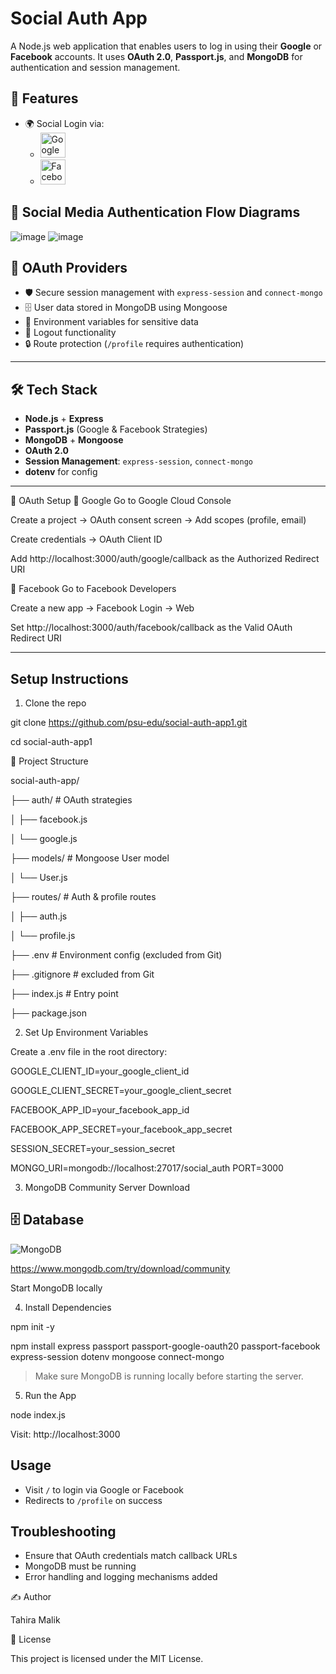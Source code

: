 # Social Auth App

A Node.js web application that enables users to log in using their **Google** or **Facebook** accounts. It uses **OAuth 2.0**, **Passport.js**, and **MongoDB** for authentication and session management.

## 🔧 Features

- 🌍 Social Login via:
  -   <img src="https://upload.wikimedia.org/wikipedia/commons/4/4a/Logo_2013_Google.png" alt="Google Logo" width="40" />
  -   <img src="https://upload.wikimedia.org/wikipedia/commons/0/05/Facebook_Logo_%282019%29.png" width="40" alt="Facebook Icon">

## 🔐 Social Media Authentication Flow Diagrams
![image](https://github.com/user-attachments/assets/af3d65cf-e9db-476b-bc0a-ad2efb8af7dd)
![image](https://github.com/user-attachments/assets/26452ea8-b957-4f75-8e55-26081c2c6bf9)

## 🔐 OAuth Providers

- 🛡️ Secure session management with `express-session` and `connect-mongo`
- 🗄️ User data stored in MongoDB using Mongoose
- 🔐 Environment variables for sensitive data
- 🚪 Logout functionality
- 🔒 Route protection (`/profile` requires authentication)
  
---

## 🛠️ Tech Stack

- **Node.js** + **Express**
- **Passport.js** (Google & Facebook Strategies)
- **MongoDB** + **Mongoose**
- **OAuth 2.0**
- **Session Management**: `express-session`, `connect-mongo`
- **dotenv** for config

---

🔐 OAuth Setup
🔹 Google
Go to Google Cloud Console

Create a project → OAuth consent screen → Add scopes (profile, email)

Create credentials → OAuth Client ID

Add http://localhost:3000/auth/google/callback as the Authorized Redirect URI

🔹 Facebook
Go to Facebook Developers

Create a new app → Facebook Login → Web

Set http://localhost:3000/auth/facebook/callback as the Valid OAuth Redirect URI

---

## Setup Instructions

1. Clone the repo

git clone https://github.com/psu-edu/social-auth-app1.git

cd social-auth-app1

📁 Project Structure

social-auth-app/

├── auth/              # OAuth strategies

│   ├── facebook.js

│   └── google.js

├── models/            # Mongoose User model

│   └── User.js

├── routes/            # Auth & profile routes

│   ├── auth.js

│   └── profile.js

├── .env               # Environment config (excluded from Git)

├── .gitignore         # excluded from Git

├── index.js           # Entry point

├── package.json


2. Set Up Environment Variables

Create a .env file in the root directory:

GOOGLE_CLIENT_ID=your_google_client_id

GOOGLE_CLIENT_SECRET=your_google_client_secret

FACEBOOK_APP_ID=your_facebook_app_id

FACEBOOK_APP_SECRET=your_facebook_app_secret

SESSION_SECRET=your_session_secret

MONGO_URI=mongodb://localhost:27017/social_auth
PORT=3000


3. MongoDB Community Server Download
   
## 🗄️ Database
![MongoDB](https://img.shields.io/badge/Database-MongoDB-47A248?style=for-the-badge&logo=mongodb&logoColor=white)

https://www.mongodb.com/try/download/community

Start MongoDB locally

4. Install Dependencies

npm init -y

npm install express passport passport-google-oauth20 passport-facebook express-session dotenv mongoose connect-mongo

> Make sure MongoDB is running locally before starting the server.

5. Run the App
   
  node index.js
  
  Visit: http://localhost:3000

## Usage

- Visit `/` to login via Google or Facebook
- Redirects to `/profile` on success

## Troubleshooting
- Ensure that OAuth credentials match callback URLs
- MongoDB must be running
- Error handling and logging mechanisms added
  
✍️ Author

Tahira Malik


📝 License

This project is licensed under the MIT License.
